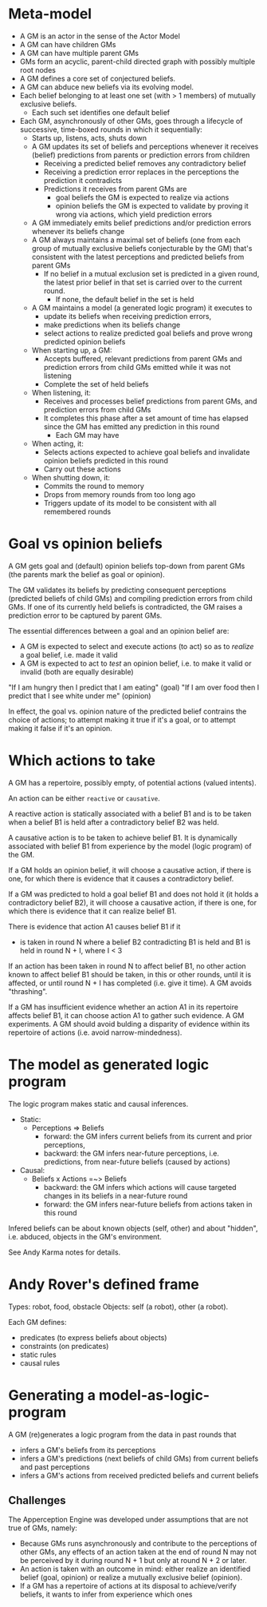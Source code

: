 # Meta-model

* A GM is an actor in the sense of the Actor Model
* A GM can have children GMs
* A GM can have multiple parent GMs
* GMs form an acyclic, parent-child directed graph with possibly multiple root nodes
* A GM defines a core set of conjectured beliefs. 
* A GM can abduce new beliefs via its evolving model. 
* Each belief belonging to at least one set (with > 1 members) of mutually exclusive beliefs.
  * Each such set identifies one default belief
* Each GM, asynchronously of other GMs, goes through a lifecycle of successive, time-boxed rounds in which it sequentially:
  * Starts up, listens, acts, shuts down
  * A GM updates its set of beliefs and perceptions whenever it receives (belief) predictions from parents or prediction errors from children
    * Receiving a predicted belief removes any contradictory belief
    * Receiving a prediction error replaces in the perceptions the prediction it contradicts
    * Predictions it receives from parent GMs are
      * goal beliefs the GM is expected to realize via actions
      * opinion beliefs the GM is expected to validate by proving it wrong via actions, which yield prediction errors
  * A GM immediately emits belief predictions and/or prediction errors whenever its beliefs change
  * A GM always maintains a maximal set of beliefs (one from each group of mutually exclusive beliefs conjecturable by the GM) that's consistent with the latest perceptions and predicted beliefs from parent GMs
    * If no belief in a mutual exclusion set is predicted in a given round, the latest prior belief in that set is carried over to the current round.
      * If none, the default belief in the set is held
  * A GM maintains a model (a generated logic program) it executes to 
    * update its beliefs when receiving prediction errors,
    * make predictions when its beliefs change
    * select actions to realize predicted goal beliefs and prove wrong predicted opinion beliefs
  * When starting up, a GM:
    * Accepts buffered, relevant predictions from parent GMs and prediction errors from child GMs emitted while it was not listening
    * Complete the set of held beliefs
  * When listening, it:
      * Receives and processes belief predictions from parent GMs, and prediction errors from child GMs
      * It completes this phase after a set amount of time has elapsed since the GM has emitted any prediction in this round
        * Each GM may have 
  * When acting, it:
    * Selects actions expected to achieve goal beliefs and invalidate opinion beliefs predicted in this round
    * Carry out these actions
  * When shutting down, it:
    * Commits the round to memory
    * Drops from memory rounds from too long ago
    * Triggers update of its model to be consistent with all remembered rounds

# Goal vs opinion beliefs

A GM gets goal and (default) opinion beliefs top-down from parent GMs (the parents mark the belief as goal or opinion). 

The GM validates its beliefs by predicting consequent perceptions (predicted beliefs of child GMs) and compiling prediction errors from child GMs. If one of its currently held beliefs is contradicted, the GM raises a prediction error to be captured by parent GMs.

The essential differences between a goal and an opinion belief are:

* A GM is expected to select and execute actions (to act) so as to *realize* a goal belief, i.e. made it valid
* A GM is expected to act to *test* an opinion belief, i.e. to make it valid or  invalid (both are equally desirable)

"If I am hungry then I predict that I am eating" (goal)
"If I am over food then I predict that I see white under me" (opinion)

In effect, the goal vs. opinion nature of the predicted belief contrains the choice of actions; to attempt making it true if it's a goal, or to attempt making it false if it's an opinion.

# Which actions to take

A GM has a repertoire, possibly empty, of potential actions (valued intents).

An action can be either `reactive` or `causative`.

A reactive action is statically associated with a belief B1 and is to be taken when a belief B1 is held after a contradictory belief B2 was held.

A causative action is to be taken to achieve belief B1. It is dynamically associated with belief B1 from experience by the model (logic program) of the GM.

If a GM holds an opinion belief, it will choose a causative action, if there is one, for which there is evidence that it causes a contradictory belief.

If a GM was predicted to hold a goal belief B1 and does not hold it (it holds a contradictory belief B2), it will choose a causative action, if there is one, for which there is evidence that it can realize belief B1.

There is evidence that action A1 causes belief B1 if it
  * is taken in round N where a belief B2 contradicting B1 is held and B1 is held in round N + I, where I < 3

If an action has been taken in round N to affect belief B1, no other action known to affect belief B1 should be taken, in this or other rounds, until it is affected, or until round N + I has completed (i.e. give it time). A GM avoids "thrashing".

If a GM has insufficient evidence whether an action A1 in its repertoire affects belief B1, it can choose action A1 to gather such evidence. A GM experiments. A GM should avoid bulding a disparity of evidence within its repertoire of actions (i.e. avoid narrow-mindedness).

# The model as generated logic program 

The logic program makes static and causal inferences.
  * Static: 
    * Perceptions => Beliefs
      * forward: the GM infers current beliefs from its current and prior perceptions, 
      * backward: the GM infers near-future perceptions, i.e. predictions, from near-future beliefs (caused by actions)
  * Causal: 
    * Beliefs x Actions =~> Beliefs
      * backward: the GM infers which actions will cause targeted changes in its beliefs in a near-future round
      * forward: the GM infers near-future beliefs from actions taken in this round

Infered beliefs can be about known objects (self, other) and about "hidden", i.e. abduced, objects in the GM's environment.

See Andy Karma notes for details.

# Andy Rover's defined frame

Types: robot, food, obstacle
Objects: self (a robot), other (a robot).

Each GM defines:
  * predicates (to express beliefs about objects)
  * constraints (on predicates)
  * static rules
  * causal rules

# Generating a model-as-logic-program

A GM (re)generates a logic program from the data in past rounds that

* infers a GM's beliefs from its perceptions
* infers a GM's predictions (next beliefs of child GMs) from current beliefs and past perceptions
* infers a GM's actions from received predicted beliefs and current beliefs

## Challenges

The Apperception Engine was developed under assumptions that are not true of GMs, namely:

* Because GMs runs asynchronously and contribute to the perceptions of other GMs, any effects of an action taken at the end of round N may not be perceived by it during round N + 1 but only at round N + 2 or later.
* An action is taken with an outcome in mind: either realize an identified belief (goal, opinion) or realize a mutually exclusive belief (opinion).
* If a GM has a repertoire of actions at its disposal to achieve/verify beliefs, it wants to infer from experience which ones 






